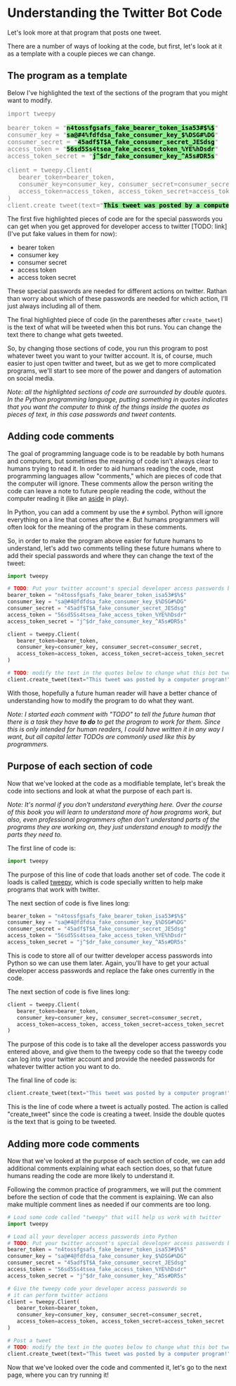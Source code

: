 # Understanding the Twitter Bot Code

Let's look more at that program that posts one tweet.

There are a number of ways of looking at the code, but first, let's look at it as a template with a couple pieces we can change.

## The program as a template

Below I've highlighted the text of the sections of the program that you might want to modify.

<pre style="color:gray">
import tweepy

bearer_token = "<strong style="color:black;background-color:lightgreen">n4tossfgsafs_fake_bearer_token_isa53#$%$</strong>"
consumer_key = "<strong style="color:black;background-color:lightgreen">sa@#4%fdfdsa_fake_consumer_key_$%DSG#%DG</strong>"
consumer_secret = "<strong style="color:black;background-color:lightgreen">45adf$T$A_fake_consumer_secret_JESdsg</strong>"
access_token = "<strong style="color:black;background-color:lightgreen">56sd5Ss4tsea_fake_access_token_%YE%hDsdr</strong>"
access_token_secret = "<strong style="color:black;background-color:lightgreen">j^$dr_fake_consumer_key_^A5s#DR5s</strong>"

client = tweepy.Client(
   bearer_token=bearer_token,
   consumer_key=consumer_key, consumer_secret=consumer_secret,
   access_token=access_token, access_token_secret=access_token_secret
)
client.create_tweet(text="<strong style="color:black;background-color:lightgreen">This tweet was posted by a computer program!</strong>")
</pre>

The first five highlighted pieces of code are for the special passwords you can get when you get approved for developer access to twitter [TODO: link] (I've put fake values in them for now):
- bearer token
- consumer key
- consumer secret
- access token
- access token secret

These special passwords are needed for different actions on twitter. Rathan than worry about which of these passwords are needed for which action, I'll just always including all of them.

The final highlighted piece of code (in the parentheses after `create_tweet`) is the text of what will be tweeted when this bot runs. You can change the text there to change what gets tweeted.

So, by changing those sections of code, you run this program to post whatever tweet you want to your twitter account. It is, of course, much easier to just open twitter and tweet, but as we get to more complicated programs, we'll start to see more of the power and dangers of automation on social media.

_Note: all the highlighted sections of code are surrounded by double quotes. In the Python programming language, putting something in quotes indicates that you want the computer to think of the things inside the quotes as pieces of text, in this case passwords and tweet contents._

## Adding code comments

The goal of programming language code is to be readable by both humans and computers, but sometimes the meaning of code isn't always clear to humans trying to read it. In order to aid humans reading the code, most programming languages allow "comments," which are pieces of code that the computer will ignore. These comments allow the person writing the code can leave a note to future people reading the code, without the computer reading it (like an [aside](https://en.wikipedia.org/wiki/Aside) in play).

In Python, you can add a comment by use the `#` symbol. Python will ignore everything on a line that comes after the `#`. But humans programmers will often look for the meaning of the program in these comments.

So, in order to make the program above easier for future humans to understand, let's add two comments telling these future humans where to add their special passwords and where they can change the text of the tweet:

```python
import tweepy

# TODO: Put your twitter account's special developer access passwords below:
bearer_token = "n4tossfgsafs_fake_bearer_token_isa53#$%$"
consumer_key = "sa@#4@fdfdsa_fake_consumer_key_$%DSG#%DG"
consumer_secret = "45adf$T$A_fake_consumer_secret_JESdsg"
access_token = "56sd5Ss4tsea_fake_access_token_%YE%hDsdr"
access_token_secret = "j^$dr_fake_consumer_key_^A5s#DR5s"

client = tweepy.Client(
   bearer_token=bearer_token,
   consumer_key=consumer_key, consumer_secret=consumer_secret,
   access_token=access_token, access_token_secret=access_token_secret
)

# TODO: modify the text in the quotes below to change what this bot tweets:
client.create_tweet(text="This tweet was posted by a computer program!")
```

With those, hopefully a future human reader will have a better chance of understanding how to modify the program to do what they want.

_Note: I started each comment with "TODO" to tell the future human that there is a task they have **to do** to get the program to work for them. Since this is only intended for human readers, I could have written it in any way I want, but all capital letter TODOs are commonly used like this by programmers._


## Purpose of each section of code

Now that we've looked at the code as a modifiable template, let's break the code into sections and look at what the purpose of each part is.

_Note: It's normal if you don't understand everything here. Over the course of this book you will learn to understand more of how programs work, but also, even professional programmers often don't understand parts of the programs they are working on, they just understand enough to modify the parts they need to._

The first line of code is:
```python
import tweepy
```

The purpose of this line of code that loads another set of code. The code it loads is called [tweepy](https://www.tweepy.org/), which is code specially written to help make programs that work with twitter.


The next section of code is five lines long:
```python
bearer_token = "n4tossfgsafs_fake_bearer_token_isa53#$%$"
consumer_key = "sa@#4@fdfdsa_fake_consumer_key_$%DSG#%DG"
consumer_secret = "45adf$T$A_fake_consumer_secret_JESdsg"
access_token = "56sd5Ss4tsea_fake_access_token_%YE%hDsdr"
access_token_secret = "j^$dr_fake_consumer_key_^A5s#DR5s"
```

This is code to store all of our twitter developer access passwords into Python so we can use them later. Again, you'll have to get your actual developer access passwords and replace the fake ones currently in the code.

The next section of code is five lines long:

```python
client = tweepy.Client(
   bearer_token=bearer_token,
   consumer_key=consumer_key, consumer_secret=consumer_secret,
   access_token=access_token, access_token_secret=access_token_secret
)
```

The purpose of this code is to take all the developer access passwords you entered above, and give them to the tweepy code so that the tweepy code can log into your twitter account and provide the needed passwords for whatever twitter action you want to do.

The final line of code is:
```python
client.create_tweet(text="This tweet was posted by a computer program!")
```

This is the line of code where a tweet is actually posted. The action is called "create_tweet" since the code is creating a tweet. Inside the double quotes is the text that is going to be tweeted.

## Adding more code comments
Now that we've looked at the purpose of each section of code, we can add additional comments explaining what each section does, so that future humans reading the code are more likely to understand it.

Following the common practice of programmers, we will put the comment before the section of code that the comment is explaining. We can also make multiple comment lines as needed if our comments are too long.

```python
# Load some code called "tweepy" that will help us work with twitter
import tweepy

# Load all your developer access passwords into Python
# TODO: Put your twitter account's special developer access passwords below:
bearer_token = "n4tossfgsafs_fake_bearer_token_isa53#$%$"
consumer_key = "sa@#4@fdfdsa_fake_consumer_key_$%DSG#%DG"
consumer_secret = "45adf$T$A_fake_consumer_secret_JESdsg"
access_token = "56sd5Ss4tsea_fake_access_token_%YE%hDsdr"
access_token_secret = "j^$dr_fake_consumer_key_^A5s#DR5s"

# Give the tweepy code your developer access passwords so
# it can perform twitter actions
client = tweepy.Client(
   bearer_token=bearer_token,
   consumer_key=consumer_key, consumer_secret=consumer_secret,
   access_token=access_token, access_token_secret=access_token_secret
)

# Post a tweet
# TODO: modify the text in the quotes below to change what this bot tweets:
client.create_tweet(text="This tweet was posted by a computer program!")
```

Now that we've looked over the code and commented it, let's go to the next page, where you can try running it!
